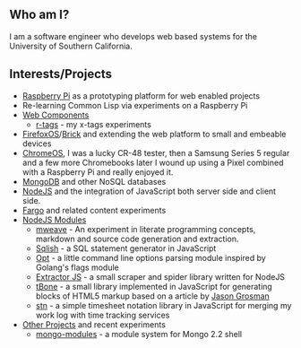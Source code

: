
## Who am I?

I am a software engineer who develops web based systems for the University of Southern California.

## Interests/Projects

+ [Raspberry Pi](http://raspberrypi.org) as a prototyping platform for web enabled projects
+ Re-learning Common Lisp via experiments on a Raspberry Pi
+ [Web Components]((http://webcomponents.org/))
    - [r-tags](https://github.com/rsdoiel/r-tags) - my x-tags experiments
+ [FirefoxOS](https://developer.mozilla.org/en-US/docs/Mozilla/Firefox_OS)/[Brick](http://mozilla.github.io/brick) and extending the web platform to small and embeable devices
+ [ChromeOS](http://www.google.com/chromeos), I was a lucky CR-48 tester, then a Samsung Series 5 regular and a few more Chromebooks later I wound up using a Pixel combined with a Raspberry Pi and really enjoyed it.
+ [MongoDB](http://mongodb.org) and other NoSQL databases
+ [NodeJS](http://nodejs.org) and the integration of JavaScript both server side and client side.
+ [Fargo](http://fargo.io "A web based outliner that can connect to blogs") and related content experiments
+ [NodeJS Modules](https://npmjs.org/~rsdoiel)
    - [mweave](https://github.com/rsdoiel/mweave) - An experiment in literate programming concepts, markdown and source code generation and extraction.
    - [Sqlish](https://github.com/rsdoiel/sqlish) - a SQL statement generator in JavaScript
    - [Opt](https://github.com/rsdoiel/opt) - a little command line options parsing module inspired by Golang's flags module
    - [Extractor JS](https://github.com/rsdoiel/extractor-js) - a small scraper and spider library written for NodeJS
    - [tBone](https://github.com/rsdoiel/tbone) - a small library implemented in JavaScript for generating blocks of HTML5 markup based on a article by [Jason Grosman](http://www.npr.org/blogs/inside/2011/02/02/126312263/behind-the-code-avoiding-spaghetti-html) 
    - [stn](https://github.com/rsdoiel/stn) - a simple timesheet notation library in JavaScript for merging my work log with time tracking services
+ [Other Projects](https://github.com/rsdoiel?tab=repositories) and recent experiments
    - [mongo-modules](https://github.com/rsdoiel/mongo-modules) - a module system for Mongo 2.2 shell


<recent-activity></recent-activity>

